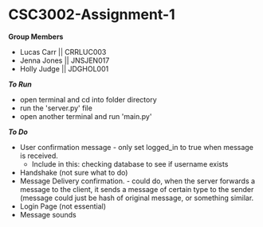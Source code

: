 
#  CSC3002-Assignment-1

**Group Members**

 - Lucas Carr || CRRLUC003 
 - Jenna Jones || JNSJEN017
 - Holly Judge || JDGHOL001

***To Run***

- open terminal and cd into folder directory 
- run the 'server.py' file
- open another terminal and run 'main.py'

***To Do***
- User confirmation message - only set logged_in to true when message is received. 
   - Include in this: checking database to see if username exists
- Handshake (not sure what to do)
- Message Delivery confirmation. - could do, when the server forwards a message to the client, it sends a message of certain type to the sender (message could just be hash of original message, or something similar. 
- Login Page (not essential)
- Message sounds
